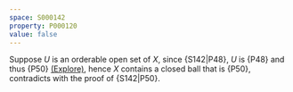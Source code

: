 ```yaml
---
space: S000142
property: P000120
value: false
---
```


Suppose $U$ is an orderable open set of $X$, since {S142|P48}, $U$ is {P48} and thus {P50} [(Explore)](https://topology.pi-base.org/spaces?q=LOTS+%2B+Totally+separated+%2B+%7EZero+dimensional), hence $X$ contains a closed ball that is {P50}, contradicts with the proof of {S142|P50}.
